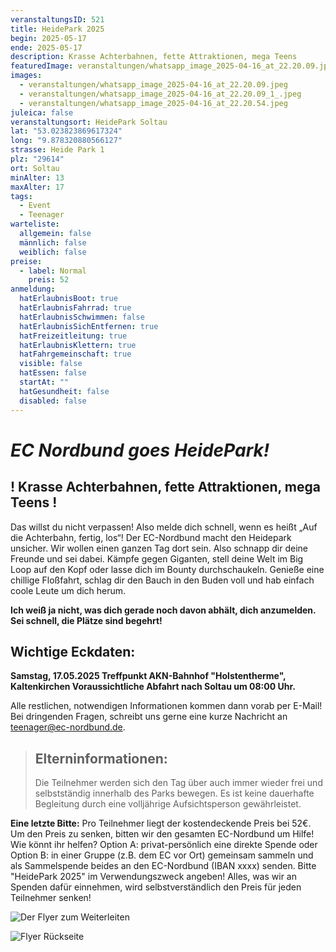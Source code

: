 ```yaml
---
veranstaltungsID: 521
title: HeidePark 2025
begin: 2025-05-17
ende: 2025-05-17
description: Krasse Achterbahnen, fette Attraktionen, mega Teens
featuredImage: veranstaltungen/whatsapp_image_2025-04-16_at_22.20.09.jpeg
images:
  - veranstaltungen/whatsapp_image_2025-04-16_at_22.20.09.jpeg
  - veranstaltungen/whatsapp_image_2025-04-16_at_22.20.09_1_.jpeg
  - veranstaltungen/whatsapp_image_2025-04-16_at_22.20.54.jpeg
juleica: false
veranstaltungsort: HeidePark Soltau
lat: "53.023823869617324"
long: "9.878320880566127"
strasse: Heide Park 1
plz: "29614"
ort: Soltau
minAlter: 13
maxAlter: 17
tags:
  - Event
  - Teenager
warteliste:
  allgemein: false
  männlich: false
  weiblich: false
preise:
  - label: Normal
    preis: 52
anmeldung:
  hatErlaubnisBoot: true
  hatErlaubnisFahrrad: true
  hatErlaubnisSchwimmen: false
  hatErlaubnisSichEntfernen: true
  hatFreizeitleitung: true
  hatErlaubnisKlettern: true
  hatFahrgemeinschaft: true
  visible: false
  hatEssen: false
  startAt: ""
  hatGesundheit: false
  disabled: false
---
```

# ***EC Nordbund goes HeidePark!***

## ! Krasse Achterbahnen, fette Attraktionen, mega Teens !

Das willst du nicht verpassen! Also melde dich schnell, wenn es heißt „Auf die Achterbahn, fertig, los“! 
Der EC-Nordbund macht den Heidepark unsicher. Wir wollen einen ganzen Tag dort sein. Also schnapp dir deine Freunde und sei dabei. Kämpfe gegen Giganten, stell deine Welt im Big Loop auf den Kopf oder lasse dich im Bounty durchschaukeln. Genieße eine chillige Floßfahrt, schlag dir den Bauch in den Buden voll und hab einfach coole Leute um dich herum.

**Ich weiß ja nicht, was dich gerade noch davon abhält, dich anzumelden. Sei schnell, die Plätze sind begehrt!**

## Wichtige Eckdaten:

**Samstag, 17.05.2025
Treffpunkt AKN-Bahnhof "Holstentherme", Kaltenkirchen
Voraussichtliche Abfahrt nach Soltau um 08:00 Uhr.**

Alle restlichen, notwendigen Informationen kommen dann vorab per E-Mail! Bei dringenden Fragen, schreibt uns gerne eine kurze Nachricht an teenager@ec-nordbund.de.

> ## Elterninformationen:
>
> Die Teilnehmer werden sich den Tag über auch immer wieder frei und selbstständig innerhalb des Parks bewegen. Es ist keine dauerhafte Begleitung durch eine volljährige Aufsichtsperson gewährleistet.



**Eine letzte Bitte:**
Pro Teilnehmer liegt der kostendeckende Preis bei 52€. Um den Preis zu senken, bitten wir den gesamten EC-Nordbund um Hilfe!
Wie könnt ihr helfen? 
Option A: privat-persönlich eine direkte Spende oder
Option B: in einer Gruppe (z.B. dem EC vor Ort) gemeinsam sammeln und als Sammelspende
beides an den EC-Nordbund (IBAN xxxx) senden. Bitte "HeidePark 2025" im Verwendungszweck angeben!
Alles, was wir an Spenden dafür einnehmen, wird selbstverständlich den Preis für jeden Teilnehmer senken!

![Der Flyer zum Weiterleiten](veranstaltungen/whatsapp_image_2025-04-16_at_22.20.09.jpeg "Der Flyer zum Weiterleiten")

![Flyer Rückseite](veranstaltungen/whatsapp_image_2025-04-16_at_22.20.09_1_.jpeg "Flyer Rückseite")
